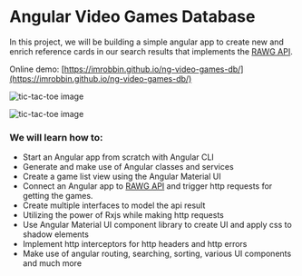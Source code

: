 # Angular Video Games Database

In this project, we will be building a simple angular app to create new and enrich reference cards in our search results that implements the [RAWG API](https://rawg.io/apidocs).

Online demo: [https://imrobbin.github.io/ng-video-games-db/](https://imrobbin.github.io/ng-video-games-db/)

![tic-tac-toe image](https://raw.githubusercontent.com/imrobbin/tic-tac-toe-pwa/master/doc-images/ngvgdb-1.png)

![tic-tac-toe image](https://raw.githubusercontent.com/imrobbin/tic-tac-toe-pwa/master/doc-images/ngvgdb-3.png)

### We will learn how to:

- Start an Angular app from scratch with Angular CLI
- Generate and make use of Angular classes and services
- Create a game list view using the Angular Material UI
- Connect an Angular app to [RAWG API](https://rawg.io/apidocs) and trigger http requests for getting the games.
- Create multiple interfaces to model the api result
- Utilizing the power of Rxjs while making http requests
- Use Angular Material UI component library to create UI and apply css to shadow elements
- Implement http interceptors for http headers and http errors
- Make use of angular routing, searching, sorting, various UI components and much more
